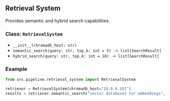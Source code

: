 ## Retrieval System

Provides semantic and hybrid search capabilities.

### Class: `RetrievalSystem`
- `__init__(chromadb_host: str)`
- `semantic_search(query: str, top_k: int = 5) -> list[SearchResult]`
- `hybrid_search(query: str, top_k: int = 10) -> list[SearchResult]`

### Example
```python
from src.pipeline.retrieval_system import RetrievalSystem

retriever = RetrievalSystem(chromadb_host="10.0.0.101")
results = retriever.semantic_search("vector databases for embeddings", top_k=5)
```